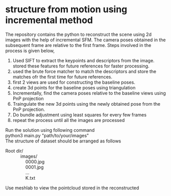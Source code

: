 # structure from motion using incremental method
The repository contains the python to reconstruct the scene using 2d images with the help of incremental SFM.
The camera poses obtained in the subsequent frame are relative to the first frame. Steps involved in the process is given below,  
1. Used SIFT to extract the keypoints and descriptors from the image. stored these features for future references for faster processing.
2. used the brute force matcher to match the descriptors and store the matches ofr the first time for future references.
3. first 2 views are used for constructing the baseline poses.
4. create 3d points for the baseline poses using triangulation
5. Incrementally, find the camera poses relative to the baseline views using PnP projection
6. Traingulate the new 3d points using the newly obtained pose from the PnP projection.
7. Do bundle adjustment using least squares for every few frames
8. repeat the process until all the images are processed


Run the solution using following command  
python3 main.py "path/to/your/images"  
The structure of dataset should be arranged as follows  

Root dir/  
&nbsp; &nbsp; &nbsp; &nbsp; &nbsp; &nbsp; images/  
&nbsp; &nbsp; &nbsp; &nbsp; &nbsp; &nbsp; &nbsp; &nbsp;  0000.jpg  
&nbsp; &nbsp; &nbsp; &nbsp; &nbsp; &nbsp; &nbsp; &nbsp;  0001.jpg   
&nbsp; &nbsp; &nbsp; &nbsp; &nbsp; &nbsp; &nbsp; &nbsp;   ...   
&nbsp; &nbsp; &nbsp; &nbsp; &nbsp; &nbsp; &nbsp; &nbsp;   K.txt

 Use meshlab to view the pointcloud stored in the reconstructed